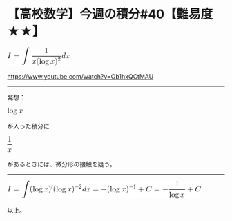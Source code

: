 # 【高校数学】今週の積分#40【難易度★★】

<!--
![](https://latex.codecogs.com/gif.latex?I=\int\frac{1}{x(\log&space;x)^2}dx)
-->
![](0.gif)

https://www.youtube.com/watch?v=Ob1hxQCtMAU

----

発想：

<!--
![](https://latex.codecogs.com/gif.latex?\log&space;x) 
-->
![](1.gif)

が入った積分に

<!--
![](https://latex.codecogs.com/gif.latex?\frac{1}{x})
-->
![](2.gif)

があるときには、微分形の接触を疑う。

----

<!--
![](https://latex.codecogs.com/gif.latex?I=\int(\log&space;x)'(\log&space;x)^{-2}dx=-(\log&space;x)^{-1}&plus;C=-\frac{1}{\log&space;x}&plus;C)
-->
![](3.gif)

以上。
